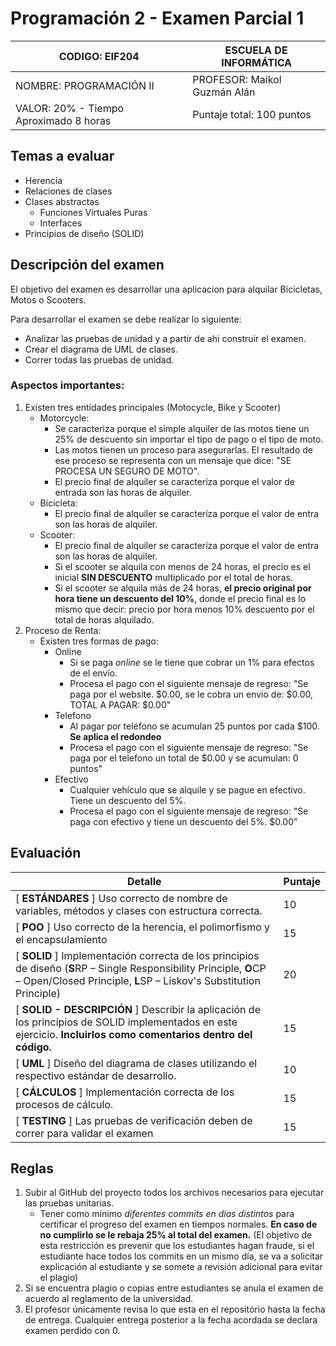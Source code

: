 # Programación 2 - Examen Parcial 1

| CODIGO: EIF204                         | ESCUELA DE INFORMÁTICA       |
| -------------------------------------- | ---------------------------- |
| NOMBRE: PROGRAMACIÓN II                | PROFESOR: Maikol Guzmán Alán |
| VALOR: 20% - Tiempo Aproximado 8 horas | Puntaje total:  100 puntos   |

## Temas a evaluar

- Herencia
- Relaciones de clases
- Clases abstractas
  - Funciones Virtuales Puras
  - Interfaces
- Principios de diseño (SOLID)

## Descripción del examen

El objetivo del examen es desarrollar una aplicacion para  alquilar Bicicletas, Motos o Scooters. 

Para desarrollar el examen se debe realizar lo siguiente:

- Analizar las pruebas de unidad y a partir de ahi construir el examen.
- Crear el diagrama de UML de clases.
- Correr todas las pruebas de unidad.

### Aspectos importantes:

1. Existen tres entidades principales (Motocycle, Bike y Scooter)
   - Motorcycle: 
     - Se caracteriza porque el simple alquiler de las motos tiene un 25% de descuento sin importar el tipo de pago o el tipo de moto.
     - Las motos tienen un proceso para asegurarlas. El resultado de ese proceso se representa con un mensaje que dice: "SE PROCESA UN SEGURO DE MOTO".
     - El precio final de alquiler se caracteríza porque el valor de entrada son las horas de alquiler.
   - Bicicleta:
     - El precio final de alquiler se caracteríza porque el valor de entra son las horas de alquiler.
   - Scooter:
     - El precio final de alquiler se caracteríza porque el valor de entra son las horas de alquiler.
     - Si el scooter se alquila con menos de 24 horas, el precio es el inicial **SIN DESCUENTO** multiplicado por el total de horas.
     - Si el scooter se alquila más de 24 horas, **el precio original por hora tiene un descuento del 10%**, donde el precio final es lo mismo que decir: precio por hora menos 10% descuento por el total de horas alquilado.
2. Proceso de Renta:
   - Existen tres formas de pago:
     - Online
       - Si se paga *online* se le tiene que cobrar un 1% para efectos de el envío.
       - Procesa el pago con el siguiente mensaje de regreso: "Se paga por el website. $0.00, se le cobra un envio de: $0.00, TOTAL A PAGAR: $0.00"
     - Telefono
       - Al pagar por teléfono se acumulan 25 puntos por cada $100. **Se aplica el redondeo** 
       - Procesa el pago con el siguiente mensaje de regreso: "Se paga por el telefono un total de $0.00 y se acumulan: 0 puntos"
     - Efectivo
       - Cualquier vehículo que se alquile y se pague en efectivo. Tiene un descuento del 5%.
       - Procesa el pago con el siguiente mensaje de regreso: "Se paga con efectivo y tiene un descuento del 5%. $0.00"



## Evaluación

| Detalle                                                      | Puntaje |
| ------------------------------------------------------------ | ------- |
| [ **ESTÁNDARES** ] Uso correcto de nombre de variables, métodos y clases con estructura correcta. | 10      |
| [ **POO** ] Uso correcto de la herencia, el polimorfismo y el encapsulamiento | 15      |
| [ **SOLID** ] Implementación correcta de los principios de diseño (**S**RP – Single Responsibility Principle, **O**CP – Open/Closed Principle, **L**SP – Liskov's Substitution Principle) | 20      |
| [ **SOLID - DESCRIPCIÓN** ] Describir la aplicación de los principios de SOLID implementados en este ejercicio. **Incluirlos como comentarios dentro del código.** | 15      |
| [ **UML** ] Diseño del diagrama de clases utilizando el respectivo estándar de desarrollo. | 10      |
| [ **CÁLCULOS** ] Implementación correcta de los procesos de cálculo. | 15      |
| [ **TESTING** ] Las pruebas de verificación deben de correr para validar el examen | 15      |

## Reglas

1. Subir al GitHub del proyecto todos los archivos necesarios para ejecutar las pruebas unitarias.
   - Tener como mínimo *diferentes commits en dias distintos* para certificar el progreso del examen en tiempos normales. **En caso de no cumplirlo se le rebaja 25% al total del examen.** (El objetivo de esta restricción es prevenir que los estudiantes hagan fraude, si el estudiante hace todos los commits en un mismo día, se va a solicitar explicación al estudiante y se somete a revisión adicional para evitar el plagio)
2. Si se encuentra plagio o copias entre estudiantes se anula el examen de acuerdo al reglamento de la universidad.
3. El profesor únicamente revisa lo que esta en el repositório hasta la fecha de entrega. Cualquier entrega posterior a la fecha acordada se declara examen perdido con 0.